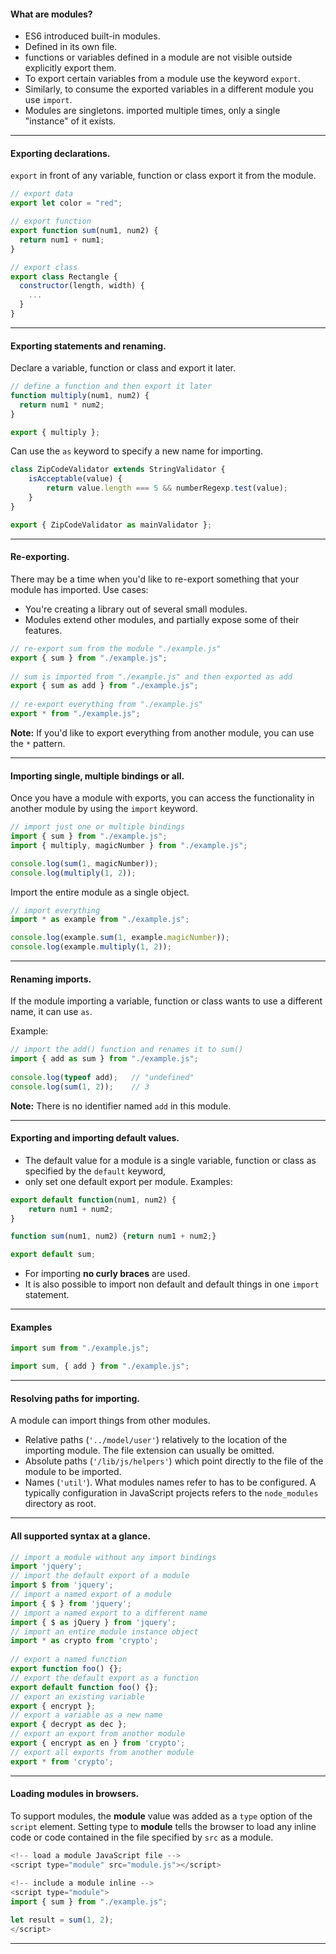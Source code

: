  
#### What are modules?
    
- ES6 introduced built-in modules. 
- Defined in its own file.
- functions or variables defined in a module are not visible outside explicitly export them. 
- To export certain variables from a module use the keyword `export`.
- Similarly, to consume the exported variables in a different module you use `import`.
- Modules are singletons. imported multiple times, only a single "instance" of it exists.

---

#### Exporting declarations.
    
 `export` in front of any variable, function or class  export it from the module.
    
```js []
// export data
export let color = "red";

// export function
export function sum(num1, num2) {
  return num1 + num1;
}

// export class
export class Rectangle {
  constructor(length, width) {
    ...
  }
}
```

---


#### Exporting statements and renaming.
    
Declare a variable, function or class and export it later.
    
```js []
// define a function and then export it later
function multiply(num1, num2) {
  return num1 * num2;
}

export { multiply };    
```
    
Can use the `as` keyword to specify a new name for importing.
    
```js []
class ZipCodeValidator extends StringValidator {
    isAcceptable(value) {
        return value.length === 5 && numberRegexp.test(value);
    }
}

export { ZipCodeValidator as mainValidator }; 

```

---


#### Re-exporting.
    
There may be a time when you'd like to re-export something that your module has imported. Use cases:
- You're creating a library out of several small modules.
- Modules extend other modules, and partially expose some of their features.
    
```js []
// re-export sum from the module "./example.js"
export { sum } from "./example.js";
    
// sum is imported from "./example.js" and then exported as add
export { sum as add } from "./example.js";
    
// re-export everything from "./example.js"
export * from "./example.js";
```

__Note:__ If you'd like to export everything from another module, you can use the `*` pattern.

---

#### Importing single, multiple bindings or all.
    
Once you have a module with exports, you can access the functionality in another module by using the `import` keyword.
    
```js []
// import just one or multiple bindings
import { sum } from "./example.js";
import { multiply, magicNumber } from "./example.js";

console.log(sum(1, magicNumber));
console.log(multiply(1, 2));
```
Import the entire module as a single object.
    
```js []
// import everything
import * as example from "./example.js";

console.log(example.sum(1, example.magicNumber));
console.log(example.multiply(1, 2));
```

---

#### Renaming imports.
    
If the module importing a variable, function or class wants to use a different name, it can use `as`.
    
Example:
    
```js []
// import the add() function and renames it to sum()
import { add as sum } from "./example.js";
    
console.log(typeof add);   // "undefined"
console.log(sum(1, 2));    // 3
```
    
__Note:__ There is no identifier named `add` in this module.

---


#### Exporting and importing default values.
    
- The default value for a module is a single variable, function or class as specified by the `default` keyword,
- only set one default export per module. Examples:
    
```js []
export default function(num1, num2) {
    return num1 + num2;
}
```

```js []
function sum(num1, num2) {return num1 + num2;}

export default sum;
```
    
- For importing __no curly braces__ are used.
- It is also possible to import non default and default things in one `import` statement.

---

#### Examples

```js []
import sum from "./example.js";
```
    
```js []
import sum, { add } from "./example.js";
``` 

---

#### Resolving paths for importing.
    
A module can import things from other modules. 
    
- Relative paths (`'../model/user'`) relatively to the location of the importing module. The file extension can usually be omitted.
- Absolute paths (`'/lib/js/helpers'`) which point directly to the file of the module to be imported.
- Names (`'util'`). What modules names refer to has to be configured. A typically configuration in JavaScript projects refers to the `node_modules` directory as root.

---

#### All supported syntax at a glance.
    
```js []
// import a module without any import bindings
import 'jquery';
// import the default export of a module
import $ from 'jquery';
// import a named export of a module
import { $ } from 'jquery';
// import a named export to a different name
import { $ as jQuery } from 'jquery';
// import an entire module instance object
import * as crypto from 'crypto';
    
// export a named function
export function foo() {};
// export the default export as a function
export default function foo() {};
// export an existing variable
export { encrypt };
// export a variable as a new name
export { decrypt as dec };
// export an export from another module
export { encrypt as en } from 'crypto';
// export all exports from another module
export * from 'crypto';
```

---

#### Loading modules in browsers.
    
To support modules, the __module__ value was added as a `type` option of the `script` element.
Setting type to __module__ tells the browser to load any inline code or code contained in the file
specified by `src` as a module.
    
```js []
<!-- load a module JavaScript file -->
<script type="module" src="module.js"></script>
    
<!-- include a module inline -->
<script type="module">
import { sum } from "./example.js";

let result = sum(1, 2);
</script>
```

---